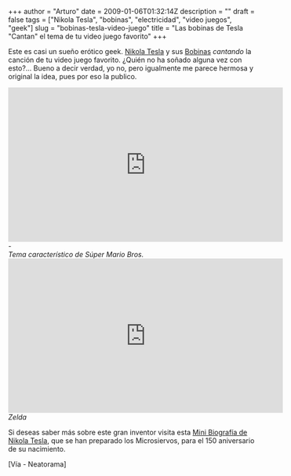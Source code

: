 +++
author = "Arturo"
date = 2009-01-06T01:32:14Z
description = ""
draft = false
tags = ["Nikola Tesla", "bobinas", "electricidad", "video juegos", "geek"]
slug = "bobinas-tesla-video-juego"
title = "Las bobinas de Tesla \"Cantan\" el tema de tu video juego favorito"
+++

Este es casi un sueño erótico geek. [Nikola Tesla](https://es.wikipedia.org/wiki/Nikola_Tesla "Nikola Tesla") y sus [Bobinas](https://es.wikipedia.org/wiki/Bobina_de_Tesla "Bobinas de Tesla") *cantando* la canción de tu video juego favorito. ¿Quién no ha soñado alguna vez con esto?... Bueno a decir verdad, yo no, pero igualmente me parece hermosa y original la idea, pues por eso la publico.

<iframe width="560" height="315" src="https://www.youtube.com/embed/VX5V_9s0Gfw" frameborder="0" allow="autoplay; encrypted-media" allowfullscreen></iframe> - <br \>
<cite>Tema característico de Súper Mario Bros.</cite>

<iframe width="560" height="315" src="https://www.youtube.com/embed/LudXCEZvn50" frameborder="0" allow="autoplay; encrypted-media" allowfullscreen></iframe><br\>
<cite>Zelda</cite>


Si deseas saber más sobre este gran inventor visita esta [Mini Biografía de Nikola Tesla](https://www.microsiervos.com/archivo/ciencia/150-aniversario-nikola-tesla.html "Mini Biografía de Nikola Tesla"), que se han preparado los Microsiervos, para el 150 aniversario de su nacimiento.

[Vía - Neatorama]

